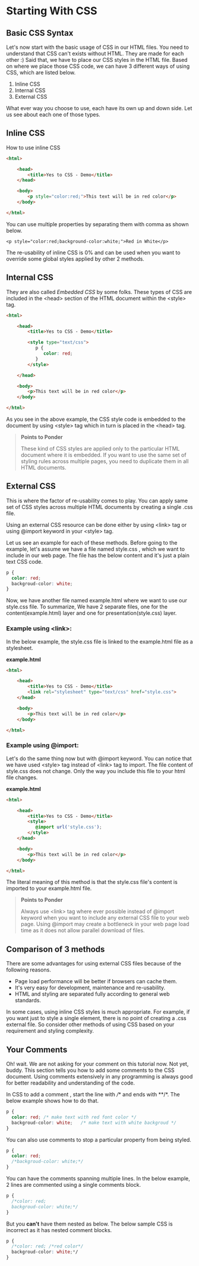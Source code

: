 Starting With CSS
=================

Basic CSS Syntax
----------------
Let's now start with the basic usage of CSS in our HTML files. You need to understand that CSS can't exists without HTML. They are made for each other :) Said that, we have to place our CSS styles in the HTML file. Based on where we place those CSS code, we can have 3 different ways of using CSS, which are listed below.

 1. Inline CSS 
 2. Internal CSS 
 3. External CSS

What ever way you choose to use, each have its own up and down side. Let us see about each one of those types.

Inline CSS
-------------
How to use inline CSS

```html
<html>

    <head>
        <title>Yes to CSS - Demo</title>
    </head>

    <body>
        <p style="color:red;">This text will be in red color</p>
    </body>

</html>
```
You can use multiple properties by separating them with comma as shown below.

    <p style="color:red;background-color:white;">Red in White</p>

The re-usability of inline CSS is 0% and can be used when you want to override some global styles applied by other 2 methods.

Internal CSS
-------------
They are also called *Embedded CSS* by some folks. These types of CSS are included in the &lt;head&gt; section of the HTML document within the &lt;style&gt; tag.

```html
<html>

    <head>
        <title>Yes to CSS - Demo</title>

        <style type="text/css">
           p {
              color: red;
           }
        </style>

    </head>

    <body>
        <p>This text will be in red color</p>
    </body>

</html>
```

As you see in the above example, the CSS style code is embedded to the document by using &lt;style&gt; tag which in turn is placed in the &lt;head&gt; tag.

> **Points to Ponder** 
>
> These kind of CSS styles are applied only to the particular HTML document where it is embedded. If you want to use the same set of styling rules across multiple pages, you need to duplicate them in all HTML documents.

External CSS
-------------
This is where the factor of re-usability comes to play. You can apply same set of CSS styles across multiple HTML documents by creating a single .css file. 

Using an external CSS resource can be done either by using &lt;link&gt; tag or using @import keyword in your &lt;style&gt; tag.

Let us see an example for each of these methods. Before going to the example, let's assume we have a file named style.css , which we want to include in our web page. The file has the below content and it's just a plain text CSS code.

```css
p {
  color: red;
  backgroud-color: white;
}
```

Now, we have another file named example.html where we want to use our style.css file. To summarize, We have 2 separate files, one for the content(example.html) layer and one for presentation(style.css) layer.

### Example using &lt;link&gt;: ###

In the below example, the style.css file is linked to the example.html file as a stylesheet. 

**example.html**
```html 
<html>

    <head>
        <title>Yes to CSS - Demo</title>
        <link rel="stylesheet" type="text/css" href="style.css">
    </head>

    <body>
        <p>This text will be in red color</p>
    </body>

</html>
```

### Example using @import: ###

Let's do the same thing now but with @import keyword. You can notice that we have used &lt;style&gt; tag instead of &lt;link&gt; tag to import. The file content of style.css does not change. Only the way you include this file to your html file changes.

**example.html**
```html 
<html>

    <head>
        <title>Yes to CSS - Demo</title>
        <style>
           @import url('style.css');
        </style>
    </head>

    <body>
        <p>This text will be in red color</p>
    </body>

</html>
```

The literal meaning of this method is that the style.css file's content is imported to your example.html file.

> **Points to Ponder** 
>
> Always use &lt;link&gt; tag where ever possible instead of @import keyword when you want to include any external CSS file to your web page. Using @import may create a bottleneck in your web page load time as it does not allow parallel download of files.

Comparison of 3 methods
-----------------------
There are some advantages for using external CSS files because of the following reasons.

 - Page load performance will be better if browsers can cache them.
 - It's very easy for development, maintenance and re-usability. 
 - HTML and styling are separated fully according to general web standards.

In some cases, using inline CSS styles is much appropriate. For example, if you want just to style a single element, there is no point of creating a .css external file. So consider other methods of using CSS based on your requirement and styling complexity. 

Your Comments
-------------
Oh! wait. We are not asking for your comment on this tutorial now. Not yet, buddy. This section tells you how to add some comments to the CSS document. Using comments extensively in any programming is always good for better readability and understanding of the code.

In CSS to add a comment , start the line with */** and ends with **/*. The below example shows how to do that.

```css
p {
  color: red; /* make text with red font color */
  backgroud-color: white;   /* make text with white backgroud */
}
```
You can also use comments to stop a particular property from being styled.

```css
p {
  color: red;
  /*backgroud-color: white;*/
}
```

You can have the comments spanning multiple lines. In the below example, 2 lines are commented using a single comments block.

```css
p {
  /*color: red;
  backgroud-color: white;*/
}
```

But you **can't** have them nested as below. The below sample CSS is incorrect as it has nested comment blocks.

```css
p {
  /*color: red; /*red color*/
  backgroud-color: white;*/
}
```
